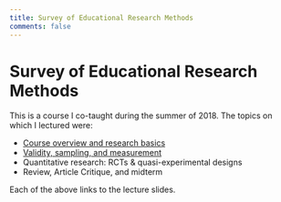 ```yaml
---
title: Survey of Educational Research Methods
comments: false
---
```


# Survey of Educational Research Methods

This is a course I co-taught during the summer of 2018. The topics on which I
lectured were:

* [Course overview and research basics](../slides/class1/)
* [Validity, sampling, and measurement](../slides/class2/)
* Quantitative research: RCTs & quasi-experimental designs
* Review, Article Critique, and midterm

Each of the above links to the lecture slides.